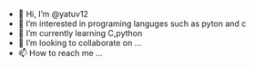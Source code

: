 - 👋 Hi, I’m @yatuv12
- 👀 I’m interested in programing languges such as pyton and c
- 🌱 I’m currently learning C,python
- 💞️ I’m looking to collaborate on ...
- 📫 How to reach me ...

<!---
yatuv12/yatuv12 is a ✨ special ✨ repository because its `README.md` (this file) appears on your GitHub profile.
You can click the Preview link to take a look at your changes.
--->
